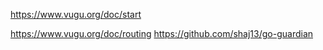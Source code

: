 https://www.vugu.org/doc/start

https://www.vugu.org/doc/routing
https://github.com/shaj13/go-guardian